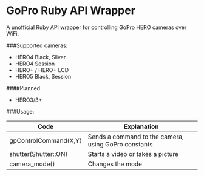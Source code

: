 # GoPro Ruby API Wrapper

A unofficial Ruby API wrapper for controlling GoPro HERO cameras over WiFi.

###Supported cameras:

- HERO4 Black, Silver
- HERO4 Session
- HERO+ / HERO+ LCD
- HERO5 Black, Session

####Planned:

- HERO3/3+


###Usage:

| Code | Explanation |
|------|-------------|
|     gpControlCommand(X,Y) | Sends a command to the camera, using GoPro constants |
|     shutter(Shutter::ON) | Starts a video or takes a picture |
|     camera_mode() | Changes the mode |
